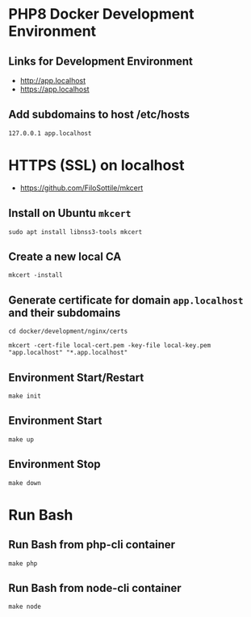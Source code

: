 # PHP8 Docker Development Environment


## Links for Development Environment
- http://app.localhost
- https://app.localhost


## Add subdomains to host /etc/hosts
~~~shell
127.0.0.1 app.localhost
~~~

# HTTPS (SSL) on localhost
- https://github.com/FiloSottile/mkcert

## Install on Ubuntu `mkcert`
~~~shell
sudo apt install libnss3-tools mkcert
~~~

## Create a new local CA
~~~shell
mkcert -install
~~~

## Generate certificate for domain `app.localhost` and their subdomains
~~~shell
cd docker/development/nginx/certs
~~~
~~~shell
mkcert -cert-file local-cert.pem -key-file local-key.pem "app.localhost" "*.app.localhost"
~~~


## Environment Start/Restart
~~~shell
make init
~~~

## Environment Start
~~~shell
make up
~~~

## Environment Stop
~~~shell
make down
~~~


# Run Bash

## Run Bash from php-cli container
~~~shell
make php
~~~

## Run Bash from node-cli container
~~~shell
make node
~~~